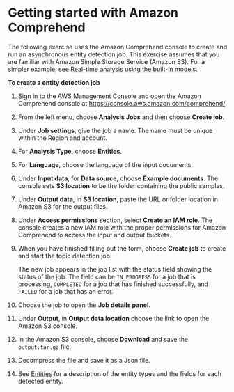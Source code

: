 # Getting started with Amazon Comprehend<a name="getting-started"></a>

The following exercise uses the Amazon Comprehend console to create and run an asynchronous entity detection job\. This exercise assumes that you are familiar with Amazon Simple Storage Service \(Amazon S3\)\. For a simpler example, see [Real\-time analysis using the built\-in models](realtime-console-analysis.md)\.

**To create a entity detection job**

1. Sign in to the AWS Management Console and open the Amazon Comprehend console at [https://console\.aws\.amazon\.com/comprehend/](https://console.aws.amazon.com/comprehend/)

1. From the left menu, choose **Analysis Jobs** and then choose **Create job**\.

1. Under **Job settings**, give the job a name\. The name must be unique within the Region and account\.

1. For **Analysis Type**, choose **Entities**\. 

1. For **Language**, choose the language of the input documents\. 

1. Under **Input data**, for **Data source**, choose **Example documents**\. The console sets **S3 location** to be the folder containing the public samples\.

1. Under **Output data**, in **S3 location**, paste the URL or folder location in Amazon S3 for the output files\.

1. Under **Access permissions** section, select **Create an IAM role**\. The console creates a new IAM role with the proper permissions for Amazon Comprehend to access the input and output buckets\. 

1. When you have finished filling out the form, choose **Create job** to create and start the topic detection job\.

   The new job appears in the job list with the status field showing the status of the job\. The field can be `IN_PROGRESS` for a job that is processing, `COMPLETED` for a job that has finished successfully, and `FAILED` for a job that has an error\. 

1. Choose the job to open the **Job details panel**\.

1. Under **Output**, in **Output data location** choose the link to open the Amazon S3 console\.

1. In the Amazon S3 console, choose **Download** and save the `output.tar.gz` file\.

1. Decompress the file and save it as a Json file\.

1. See [Entities](how-entities.md) for a description of the entity types and the fields for each detected entity\.